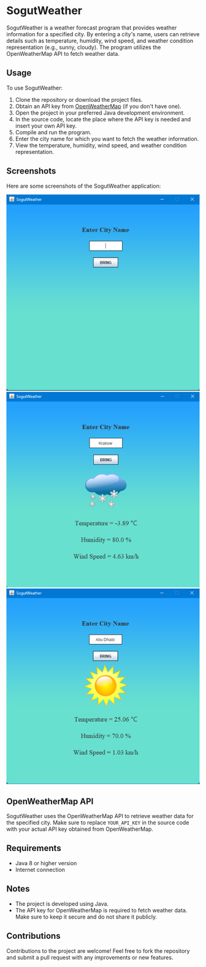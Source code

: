 # SogutWeather

SogutWeather is a weather forecast program that provides weather information for a specified city. By entering a city's name, users can retrieve details such as temperature, humidity, wind speed, and weather condition representation (e.g., sunny, cloudy). The program utilizes the OpenWeatherMap API to fetch weather data.

## Usage

To use SogutWeather:

1. Clone the repository or download the project files.
2. Obtain an API key from [OpenWeatherMap](https://openweathermap.org/api) (if you don't have one).
3. Open the project in your preferred Java development environment.
4. In the source code, locate the place where the API key is needed and insert your own API key.
5. Compile and run the program.
6. Enter the city name for which you want to fetch the weather information.
7. View the temperature, humidity, wind speed, and weather condition representation.

## Screenshots

Here are some screenshots of the SogutWeather application:

![Screenshot 1](screenshots/screenshot1.png)
![Screenshot 2](screenshots/screenshot2.png)
![Screenshot 3](screenshots/screenshot3.png)
<!-- Add more screenshots if needed -->

## OpenWeatherMap API

SogutWeather uses the OpenWeatherMap API to retrieve weather data for the specified city. Make sure to replace `YOUR_API_KEY` in the source code with your actual API key obtained from OpenWeatherMap.

## Requirements

- Java 8 or higher version
- Internet connection

## Notes

- The project is developed using Java.
- The API key for OpenWeatherMap is required to fetch weather data. Make sure to keep it secure and do not share it publicly.

## Contributions

Contributions to the project are welcome! Feel free to fork the repository and submit a pull request with any improvements or new features.
